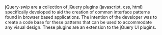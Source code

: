 jQuery-swip are a collection of jQuery plugins (javascript, css, html) specifically developed to aid the creation of common interface patterns found in browser based applications. The intention of the developer was to create a code base for these patterns that can be used to accommodate any visual design. These plugins are an extension to the jQuery UI plugins.